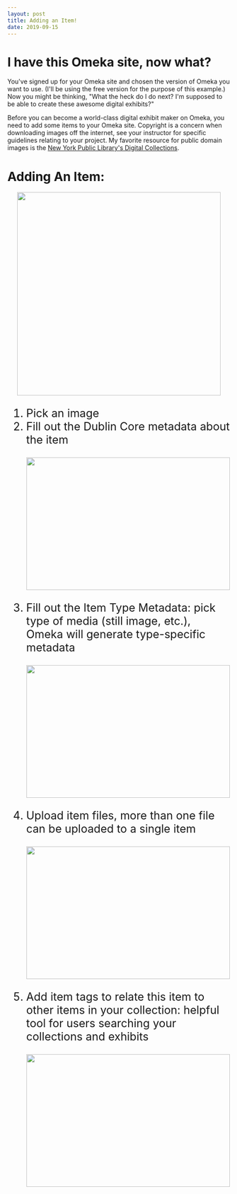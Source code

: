 ```yaml
---
layout: post
title: Adding an Item!
date: 2019-09-15
---
```

# I have this Omeka site, now what? #

You've signed up for your Omeka site and chosen the version of Omeka you want to use. (I'll be using the free version for the purpose of this example.) Now you might be thinking, "What the heck do I do next? I'm supposed to be able to create these awesome digital exhibits?"

Before you can become a world-class digital exhibit maker on Omeka, you need to add some items to your Omeka site. Copyright is a concern when downloading images off the internet, see your instructor for specific guidelines relating to your project. My favorite resource for public domain images is the [New York Public Library's Digital Collections](https://digitalcollections.nypl.org/).

# Adding An Item: #

<p align="center">
  <img width="460" src="https://user-images.githubusercontent.com/54911846/65245456-a9db3b00-daba-11e9-8bc1-099f5d63ae57.png"> 
</p>
<ol style="font-size:25px;">
  <li>Pick an image</li>
  <li>Fill out the Dublin Core metadata about the item</li>
  <p align="center">
    <img width="460" height="300" src="https://user-images.githubusercontent.com/54911846/65245643-f3c42100-daba-11e9-8757-8e239395e64e.png">
   </p>
  <li>Fill out the Item Type Metadata: pick type of media (still image, etc.), Omeka will generate type-specific metadata</li>
   <p align="center">
    <img width="460" height="300" src="https://user-images.githubusercontent.com/54911846/65245764-35ed6280-dabb-11e9-959b-fd7ddbf1419b.png">
   </p>
  <li>Upload item files, more than one file can be uploaded to a single item</li>
  <p align="center">
    <img width="460" height="300" src="https://user-images.githubusercontent.com/54911846/65245879-6cc37880-dabb-11e9-9eab-3f749c855153.png">
   </p>
  <li>Add item tags to relate this item to other items in your collection: helpful tool for users searching your collections and exhibits</li>
  <p align="center">
    <img width="460" height="300" src="https://user-images.githubusercontent.com/54911846/65245988-a72d1580-dabb-11e9-973c-9c965797ade4.png">
  </p>
</ol>
